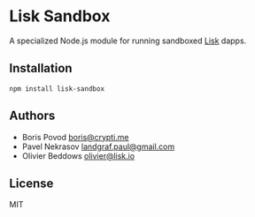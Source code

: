 # Lisk Sandbox

A specialized Node.js module for running sandboxed [Lisk](https://lisk.io/) dapps.

## Installation

```
npm install lisk-sandbox
```

## Authors

- Boris Povod <boris@crypti.me>
- Pavel Nekrasov <landgraf.paul@gmail.com>
- Olivier Beddows <olivier@lisk.io>

## License

MIT
